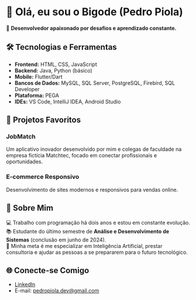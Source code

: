 # 👋 Olá, eu sou o Bigode (Pedro Piola)  

🎯 **Desenvolvedor apaixonado por desafios e aprendizado constante.**  

## 🛠️ **Tecnologias e Ferramentas**  

- **Frontend:** HTML, CSS, JavaScript  
- **Backend:** Java, Python (básico)  
- **Mobile:** Flutter/Dart  
- **Bancos de Dados:** MySQL, SQL Server, PostgreSQL, Firebird, SQL Developer  
- **Plataforma:** PEGA  
- **IDEs:** VS Code, IntelliJ IDEA, Android Studio  

## 📱 **Projetos Favoritos**  

### **JobMatch**  
Um aplicativo inovador desenvolvido por mim e colegas de faculdade na empresa fictícia Matchtec, focado em conectar profissionais e oportunidades.  

### **E-commerce Responsivo**  
Desenvolvimento de sites modernos e responsivos para vendas online.  

## 🚀 **Sobre Mim**  

💻 Trabalho com programação há dois anos e estou em constante evolução.  
📚 Estudante do último semestre de **Análise e Desenvolvimento de Sistemas** (conclusão em junho de 2024).  
🤖 Minha meta é me especializar em Inteligência Artificial, prestar consultoria e ajudar as pessoas a se prepararem para o futuro tecnológico.  

## 🌐 **Conecte-se Comigo**  

- [LinkedIn](https://www.linkedin.com/in/pedropiola/)  
- E-mail: pedropiola.dev@gmail.com
